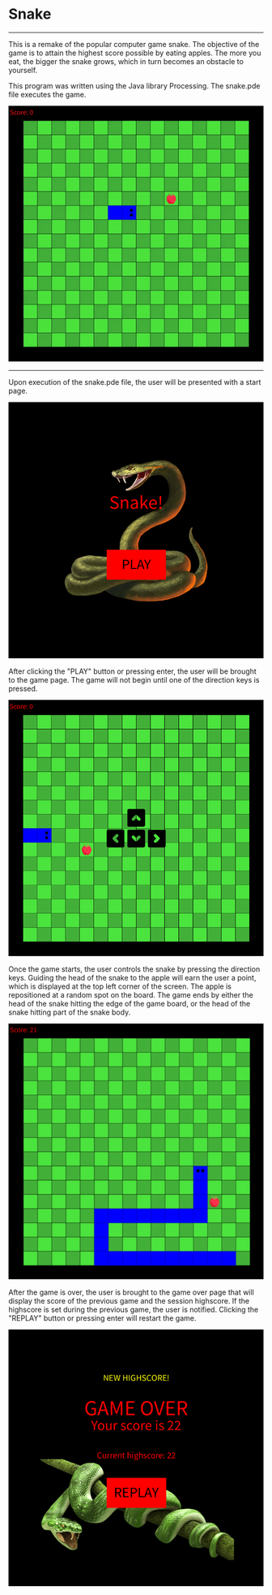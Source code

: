 # Snake 
---

This is a remake of the popular computer game snake. The objective of the game is to attain the highest score possible by eating apples. The more you eat, the bigger the snake grows, which in turn becomes an obstacle to yourself.

This program was written using the Java library Processing. The snake.pde file executes the game.

![example_output](animations/example.gif)


---

Upon execution of the snake.pde file, the user will be presented with a start page.

![welcome_page](screenshots/start_page.png)

After clicking the "PLAY" button or pressing enter, the user will be brought to the game page. The game will not begin until one of the direction keys is pressed.

![start](screenshots/start.png)

Once the game starts, the user controls the snake by pressing the direction keys. Guiding the head of the snake to the apple will earn the user a point, which is displayed at the top left corner of the screen. The apple is repositioned at a random spot on the board. The game ends by either the head of the snake hitting the edge of the game board, or the head of the snake hitting part of the snake body.

![mid_game](screenshots/mid_game.png)

After the game is over, the user is brought to the game over page that will display the score of the previous game and the session highscore. If the highscore is set during the previous game, the user is notified. Clicking the "REPLAY" button or pressing enter will restart the game.

![game_over](screenshots/game_over.png)

